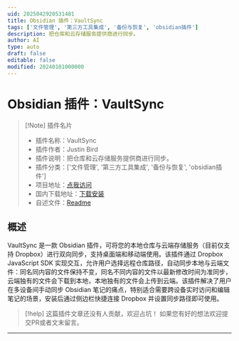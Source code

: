 ```yaml
---
uid: 2025042920531481
title: Obsidian 插件：VaultSync
tags: ['文件管理', '第三方工具集成', '备份与恢复', 'obsidian插件']
description: 把仓库和云存储服务提供商进行同步。
author: AI
type: auto
draft: false
editable: false
modified: 20240101000000
---
```


# Obsidian 插件：VaultSync

> [!Note] 插件名片
> - 插件名称：VaultSync
> - 插件作者：Justin Bird
> - 插件说明：把仓库和云存储服务提供商进行同步。
> - 插件分类：['文件管理', '第三方工具集成', '备份与恢复', 'obsidian插件']
> - 项目地址：[点我访问](https://github.com/thewordisbird/vaultsync)
> - 国内下载地址：[下载安装](https://pkmer.cn/products/plugin/pluginMarket/?vault-sync)
> - 自述文件：[Readme](https://ghproxy.net/https://raw.githubusercontent.com/thewordisbird/VaultSync/main/README.md)


## 概述

VaultSync 是一款 Obsidian 插件，可将您的本地仓库与云端存储服务（目前仅支持 Dropbox）进行双向同步，支持桌面端和移动端使用。该插件通过 Dropbox JavaScript SDK 实现交互，允许用户选择远程仓库路径，自动同步本地与云端文件：同名同内容的文件保持不变，同名不同内容的文件以最新修改时间为准同步，云端独有的文件会下载到本地，本地独有的文件会上传到云端。该插件解决了用户在多设备间手动同步 Obsidian 笔记的痛点，特别适合需要跨设备实时访问和编辑笔记的场景，安装后通过侧边栏快捷连接 Dropbox 并设置同步路径即可使用。


> [!help] 
> 这篇插件文章还没有人贡献，欢迎占坑！
> 如果您有好的想法欢迎提交PR或者文末留言。
> 

---



